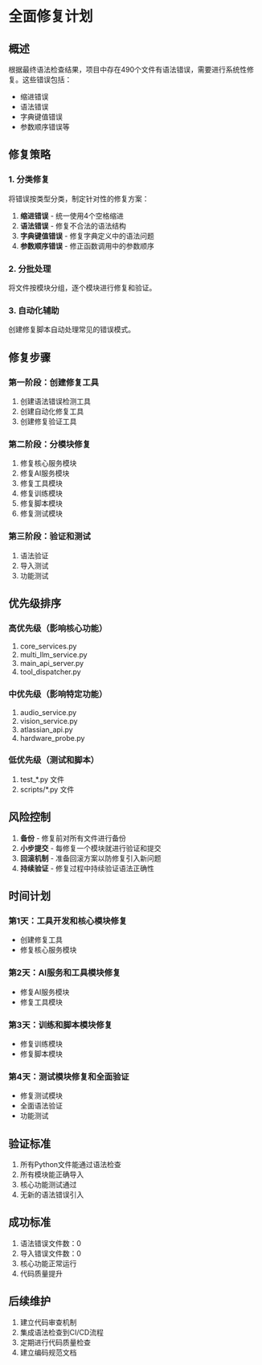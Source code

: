 # 全面修复计划

## 概述

根据最终语法检查结果，项目中存在490个文件有语法错误，需要进行系统性修复。这些错误包括：
- 缩进错误
- 语法错误
- 字典键值错误
- 参数顺序错误等

## 修复策略

### 1. 分类修复
将错误按类型分类，制定针对性的修复方案：

1. **缩进错误** - 统一使用4个空格缩进
2. **语法错误** - 修复不合法的语法结构
3. **字典键值错误** - 修复字典定义中的语法问题
4. **参数顺序错误** - 修正函数调用中的参数顺序

### 2. 分批处理
将文件按模块分组，逐个模块进行修复和验证。

### 3. 自动化辅助
创建修复脚本自动处理常见的错误模式。

## 修复步骤

### 第一阶段：创建修复工具

1. 创建语法错误检测工具
2. 创建自动化修复工具
3. 创建修复验证工具

### 第二阶段：分模块修复

1. 修复核心服务模块
2. 修复AI服务模块
3. 修复工具模块
4. 修复训练模块
5. 修复脚本模块
6. 修复测试模块

### 第三阶段：验证和测试

1. 语法验证
2. 导入测试
3. 功能测试

## 优先级排序

### 高优先级（影响核心功能）
1. core_services.py
2. multi_llm_service.py
3. main_api_server.py
4. tool_dispatcher.py

### 中优先级（影响特定功能）
1. audio_service.py
2. vision_service.py
3. atlassian_api.py
4. hardware_probe.py

### 低优先级（测试和脚本）
1. test_*.py 文件
2. scripts/*.py 文件

## 风险控制

1. **备份** - 修复前对所有文件进行备份
2. **小步提交** - 每修复一个模块就进行验证和提交
3. **回滚机制** - 准备回滚方案以防修复引入新问题
4. **持续验证** - 修复过程中持续验证语法正确性

## 时间计划

### 第1天：工具开发和核心模块修复
- 创建修复工具
- 修复核心服务模块

### 第2天：AI服务和工具模块修复
- 修复AI服务模块
- 修复工具模块

### 第3天：训练和脚本模块修复
- 修复训练模块
- 修复脚本模块

### 第4天：测试模块修复和全面验证
- 修复测试模块
- 全面语法验证
- 功能测试

## 验证标准

1. 所有Python文件能通过语法检查
2. 所有模块能正确导入
3. 核心功能测试通过
4. 无新的语法错误引入

## 成功标准

1. 语法错误文件数：0
2. 导入错误文件数：0
3. 核心功能正常运行
4. 代码质量提升

## 后续维护

1. 建立代码审查机制
2. 集成语法检查到CI/CD流程
3. 定期进行代码质量检查
4. 建立编码规范文档